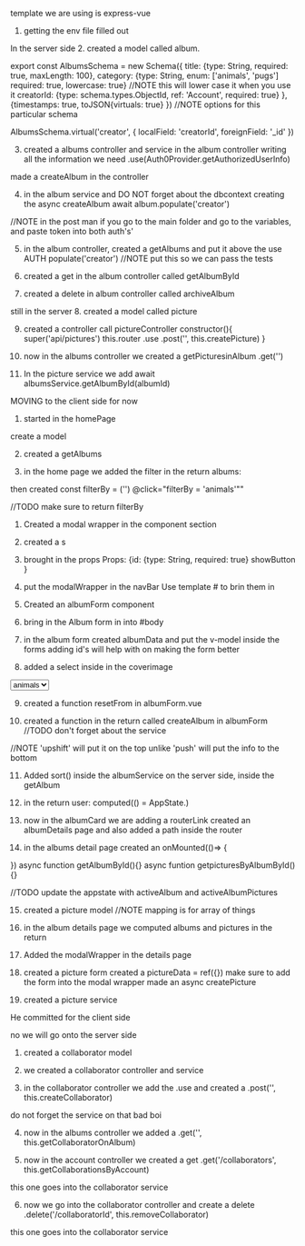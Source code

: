 <!-- SECTION 9/18 -->

template we are using is express-vue

1. getting the env file filled out

In the server side
2. created a model called album.

export const AlbumsSchema = new Schema({
    title: {type: String, required: true, maxLength: 100},
    category: {type: String, enum: ['animals', 'pugs'] required: true, lowercase: true}  //NOTE this will lower case it when you use it
    creatorId: {type: schema.types.ObjectId, ref: 'Account', required: true}
},{timestamps: true, toJSON{virtuals: true} }) //NOTE options for this particular schema

AlbumsSchema.virtual('creator', {
    localField: 'creatorId',
    foreignField: '_id'
})


3. created a albums controller and service
in the album controller 
writing all the information we need 
.use(Auth0Provider.getAuthorizedUserInfo)

made a createAlbum in the controller

4. in the album service and DO NOT forget about the dbcontext
creating the async createAlbum
await album.populate('creator')

//NOTE in the post man if you go to the main folder and go to the variables, and paste token into both auth's'

5. in the album controller, created a getAlbums and put it above the use AUTH
populate('creator') //NOTE put this so we can pass the tests

6. created a get in the album controller called getAlbumById

7. created a delete in album controller called archiveAlbum

still in the server 
8. created a model called picture


9. created a controller call pictureController
constructor(){
    super('api/pictures')
    this.router
    .use
    .post('', this.createPicture)
}

10. now in the albums controller we created a getPicturesinAlbum
.get('')

11. In the picture service we add await albumsService.getAlbumById(albumId)


MOVING to the client side for now

1. started in the homePage

create a model

2. created a getAlbums


3. in the home page we added the filter in the return albums:

then created
const filterBy = ('')
@click="filterBy = 'animals'""

//TODO make sure to return filterBy


<!-- SECTION 9/19 -->

1. Created a modal wrapper in the component section

2. created a <slot>s 

3. brought in the props
Props: {id: {type: String, required: true} showButton }

4. put the modalWrapper in the navBar
    Use template # to brin them in 

5. Created an albumForm component

6. bring in the Album form in into #body 

7. in the album form
created albumData and put the v-model inside the forms
adding id's will help with on making the form better


8. added a select inside in the coverimage 
<select v-model="albumData.category" id="">
<option value="animals"> animals</option>
</select>

9. created a function resetFrom in albumForm.vue

10. created a function in the return called createAlbum in albumForm
//TODO don't forget about the service

//NOTE 'upshift' will put it on the top unlike 'push' will put the info to the bottom

11. Added sort()
inside the albumService on the server side, inside the getAlbum

12. in the return
user: computed(() = AppState.)

13. now in the albumCard we are adding a routerLink
created an albumDetails page and also added a path inside the router 

14. in the albums detail page 
created an onMounted(()=> {

})
async function getAlbumById(){}
async funtion getpicturesByAlbumById(){}

//TODO update the appstate with activeAlbum and activeAlbumPictures


15. created a picture model 
//NOTE mapping is for array of things


16. in the album details page we computed albums and pictures in the return

17. Added the modalWrapper in the details page  

18. created a picture form 
created a pictureData = ref({})
make sure to add the form into the modal wrapper
made an async createPicture

19. created a picture service 

He committed for the client side 



no we will go onto the server side 

1. created a collaborator model 


2. we created a collaborator controller and service 


3. in the collaborator controller 
we add the .use
and created a .post('', this.createCollaborator)

do not forget the service on that bad boi

4. now in the albums controller we added a 
.get('', this.getCollaboratorOnAlbum)

5. now in the account controller we created a get
.get('/collaborators', this.getCollaborationsByAccount)

this one goes into the collaborator service 

6. now we go into the collaborator controller and create a delete
.delete('/collaboratorId', this.removeCollaborator)

this one goes into the collaborator service

















